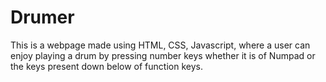 # Drumer
This is a webpage made using HTML, CSS, Javascript, where a user can enjoy playing a drum by pressing number keys whether it is of Numpad or the keys present down below of function keys.
